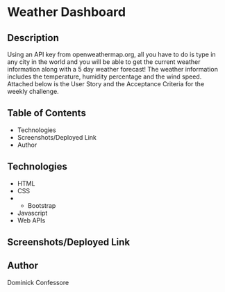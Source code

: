 # Weather Dashboard

## Description
Using an API key from openweathermap.org, all you have to do is type in any city in the world and you will be able to get the current weather information along with a 5 day weather forecast! The weather information includes the temperature, humidity percentage and the wind speed. Attached below is the User Story and the Acceptance Criteria for the weekly challenge.


## Table of Contents
- Technologies
- Screenshots/Deployed Link
- Author 

## Technologies
- HTML
- CSS
- - Bootstrap
- Javascript
- Web APIs

## Screenshots/Deployed Link


## Author
Dominick Confessore